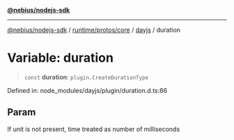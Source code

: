 [**@nebius/nodejs-sdk**](../../../../../README.md)

---

[@nebius/nodejs-sdk](../../../../../README.md) / [runtime/protos/core](../../README.md) / [dayjs](../README.md) / duration

# Variable: duration

> `const` **duration**: `plugin.CreateDurationType`

Defined in: node_modules/dayjs/plugin/duration.d.ts:86

## Param

If unit is not present, time treated as number of milliseconds
